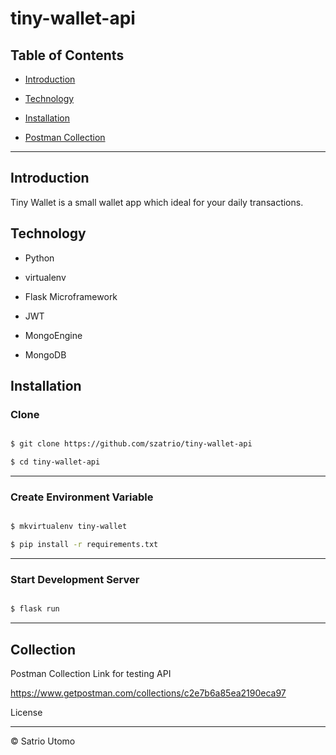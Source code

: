 # tiny-wallet-api

## Table of Contents

-  [Introduction](#introduction)

-  [Technology](#Technology)

-  [Installation](#Installation)

-  [Postman Collection](#Collection)

---

## Introduction

  

<p>Tiny Wallet is a small wallet app which ideal for your daily transactions.</p>

  

## Technology

  

- Python

- virtualenv

- Flask Microframework

- JWT

- MongoEngine

- MongoDB

  

## Installation

  

### Clone

```bash

$ git clone https://github.com/szatrio/tiny-wallet-api

$ cd tiny-wallet-api

```

---

  

### Create Environment Variable

```bash

$ mkvirtualenv tiny-wallet

$ pip install -r requirements.txt

```

---

### Start Development Server

```bash

$ flask run

```

---
  

## Collection

  

<p>Postman Collection Link for testing API</p>

https://www.getpostman.com/collections/c2e7b6a85ea2190eca97

  

License

----

  

© Satrio Utomo
